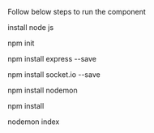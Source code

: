 Follow below steps to run the component

install node js

npm init 

npm install express --save

npm install socket.io --save

npm install nodemon

npm install

nodemon index


